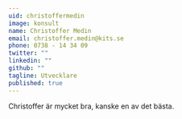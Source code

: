```yaml
---
uid: christoffermedin
image: konsult
name: Christoffer Medin
email: christoffer.medin@kits.se
phone: 0738 - 14 34 09
twitter: ""
linkedin: ""
github: ""
tagline: Utvecklare
published: true
---
```


Christoffer är mycket bra, kanske en av det bästa.
